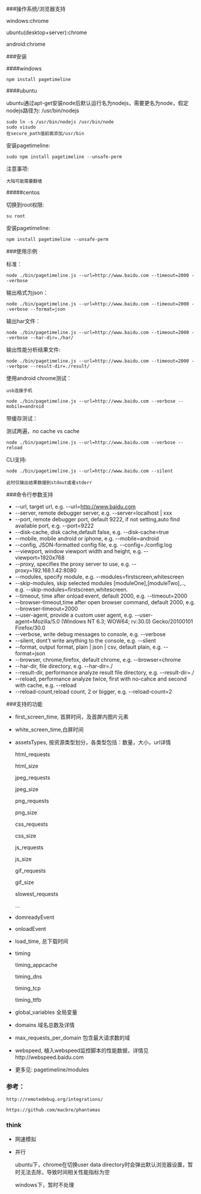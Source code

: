 ###操作系统/浏览器支持

windows:chrome

ubuntu(desktop+server):chrome

android:chrome

###安装

####windows

    npm install pagetimeline
    
####ubuntu

ubuntu通过apt-get安装node后默认运行名为nodejs，需要更名为node，假定nodejs路径为: /usr/bin/nodejs

    sudo ln -s /usr/bin/nodejs /usr/bin/node
    sudo visudo
    在secure_path值前面添加/usr/bin

安装pagetimeline:

    sudo npm install pagetimeline --unsafe-perm

注意事项:

    大陆可能需要翻墙

#####centos

切换到root权限:

    su root

安装pagetimeline:
    
    npm install pagetimeline --unsafe-perm

###使用示例

标准：

    node ./bin/pagetimeline.js --url=http://www.baidu.com --timeout=2000 --verbose
    
输出格式为json：

    node ./bin/pagetimeline.js --url=http://www.baidu.com --timeout=2000 --verbose --format=json
    
输出har文件：

    node ./bin/pagetimeline.js --url=http://www.baidu.com --timeout=2000 --verbose --har-dir=./har/
    
输出性能分析结果文件:

    node ./bin/pagetimeline.js --url=http://www.baidu.com --timeout=2000 --verbpse --result-dir=./result/
    
使用android chrome测试：

    usb连接手机
    
    node ./bin/pagetimeline.js --url=http://www.baidu.com --verbose --mobile=android
    
带缓存测试：

测试两遍，no cache vs cache

    node ./bin/pagetimeline.js --url=http://www.baidu.com --verbose --reload

CLI支持:
    
    node ./bin/pagetimeline.js --url=http://www.baidu.com --silent
    
    此时仅输出结果数据到stdout或者stderr

###命令行参数支持

* --url, target url, e.g. --url=http://www.baidu.com
* --server, remote debugger server, e.g. --server=localhost | xxx
* --port, remote debugger port, default 9222, if not setting,auto find available port, e.g. --port=9222
* --disk-cache, disk cache,default false, e.g. --disk-cache=true
* --mobile, mobile android or iphone, e.g. --mobile=android
* --config, JSON-formatted config file, e.g. --config=./config.log
* --viewport, window viewport width and height, e.g. --viewport=1920x768 
* --proxy, specifies the proxy server to use, e.g. --proxy=192.168.1.42:8080
* --modules, specify module, e.g. --modules=firstscreen,whitescreen
* --skip-modules, skip selected modules [moduleOne],[moduleTwo],.., e.g. --skip-modules=firstscreen,whitescreen.
* --timeout, time after onload event, default 2000, e.g. --timeout=2000
* --browser-timeout,time after open browser command, default 2000, e.g. --browser-timeout=2000
* --user-agent, provide a custom user agent, e.g. --user-agent=Mozilla/5.0 (Windows NT 6.3; WOW64; rv:30.0) Gecko/20100101 Firefox/30.0
* --verbose, write debug messages to console, e.g. --verbose
* --silent, dont\'t write anything to the console, e.g. --slient
* --format, output format, plain | json | csv, default plain, e.g. --format=json
* --browser, chrome,firefox, default chrome, e.g. --browser=chrome
* --har-dir, file directory, e.g. --har-dir=./
* --result-dir, performance analyze result file directory, e.g. --result-dir=./
* --reload, performance analyze twice, first with no-cahce and second with cache, e.g. --reload
* --reload-count,reload count, 2 or bigger, e.g. --reload-count=2


###支持的功能

* first_screen_time, 首屏时间，及首屏内图片元素

* white_screen_time,白屏时间

* assetsTypes, 按资源类型划分，各类型包括：数量，大小，url详情

    html_requests
    
    html_size
    
    jpeg_requests
    
    jpeg_size
    
    png_requests
    
    png_size
    
    css_requests
    
    css_size
    
    js_requests
    
    js_size
    
    gif_requests
    
    gif_size
    
    slowest_requests
    
    ...

* domreadyEvent

* onloadEvent

* load_time, 总下载时间

* timing

    timing_appcache
    
    timing_dns
    
    timing_tcp
    
    timing_ttfb
    
* global_variables 全局变量

* domains 域名总数及详情

* max_requests_per_domain 包含最大请求数的域

* webspeed, 植入webspeed监控脚本的性能数据，详情见http://webspeed.baidu.com

* 更多见: pagetimeline/modules

### 参考：
    http://remotedebug.org/integrations/

    https://github.com/macbre/phantomas

### think

* 网速模拟
* 并行

    ubuntu下，chrome在切换user data directory时会弹出默认浏览器设置，暂时无法去除，导致时间相关性能指标为空
    
    windows下，暂时不处理


